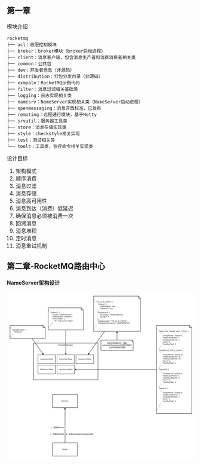 ## 第一章

模块介绍

```
rocketmq
├── acl：权限控制模块
├── broker：broker模块（broker启动进程）
├── client：消息客户端，包含消息生产者和消费消费者相关类
├── common：公共包
├── dev：开发者信息（非源码）
├── distribution：打包分发目录（非源码）
├── exmpale：RocketMQ示例代码
├── filter：消息过滤相关基础类
├── logging：日志实现相关类
├── namesrv：NameServer实现相关类（NameServer启动进程）
├── openmessaging：消息开放标准，已发布
├── remoting：远程通行模块，基于Netty
├── srvutil：服务器工具类
├── store：消息存储实现类
├── style：checkstyle相关实现
├── test：测试相关类
└── tools：工具类，监控命令相关实现类
```

设计目标

1. 架构模式
2. 顺序消费
3. 消息过滤
4. 消息存储
5. 消息高可用性
6. 消息到达（消费）低延迟
7. 确保消息必须被消费一次
8. 回溯消息
9. 消息堆积
10. 定时消息
11. 消息重试机制

## 第二章-RocketMQ路由中心

#### NameServer架构设计

![ch2](img/ch2.png)



